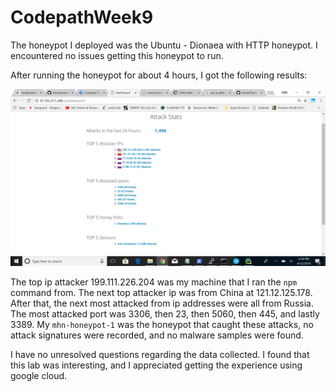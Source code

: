 # CodepathWeek9

The honeypot I deployed was the Ubuntu - Dionaea with HTTP honeypot. I encountered no issues getting this honeypot to run. 

After running the honeypot for about 4 hours, I got the following results:

![alt text](https://github.com/mmw5hy/CodepathWeek9/blob/master/attack_stats.png)

The top ip attacker 199.111.226.204 was my machine that I ran the `npm` command from. The next top attacker ip was from China at 121.12.125.178. After that, the next most attacked from ip addresses were all from Russia. The most attacked port was 3306, then 23, then 5060, then 445, and lastly 3389. My `mhn-honeypot-1` was the honeypot that caught these attacks, no attack signatures were recorded, and no malware samples were found.

I have no unresolved questions regarding the data collected. I found that this lab was interesting, and I appreciated getting the experience using google cloud. 
